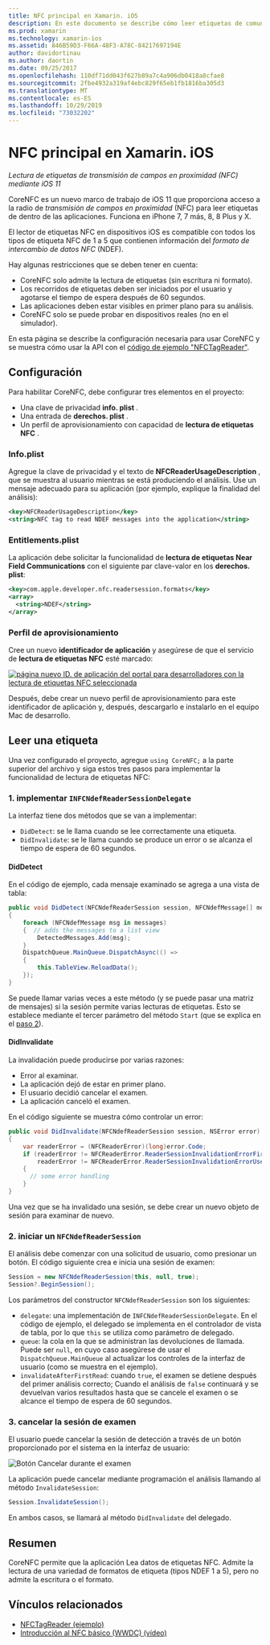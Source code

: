 ```yaml
---
title: NFC principal en Xamarin. iOS
description: En este documento se describe cómo leer etiquetas de comunicación de campo en Xamarin. iOS mediante las API introducidas en iOS 11.
ms.prod: xamarin
ms.technology: xamarin-ios
ms.assetid: 846B59D3-F66A-48F3-A78C-84217697194E
author: davidortinau
ms.author: daortin
ms.date: 09/25/2017
ms.openlocfilehash: 110df71dd043f627b89a7c4a906db0418a8cfae8
ms.sourcegitcommit: 2fbe4932a319af4ebc829f65eb1fb1816ba305d3
ms.translationtype: MT
ms.contentlocale: es-ES
ms.lasthandoff: 10/29/2019
ms.locfileid: "73032202"
---
```

# <a name="core-nfc-in-xamarinios"></a>NFC principal en Xamarin. iOS

_Lectura de etiquetas de transmisión de campos en proximidad (NFC) mediante iOS 11_

CoreNFC es un nuevo marco de trabajo de iOS 11 que proporciona acceso a la radio de _transmisión de campos en proximidad_ (NFC) para leer etiquetas de dentro de las aplicaciones. Funciona en iPhone 7, 7 más, 8, 8 Plus y X.

El lector de etiquetas NFC en dispositivos iOS es compatible con todos los tipos de etiqueta NFC de 1 a 5 que contienen información del _formato de intercambio de datos NFC_ (NDEF).

Hay algunas restricciones que se deben tener en cuenta:

- CoreNFC solo admite la lectura de etiquetas (sin escritura ni formato).
- Los recorridos de etiquetas deben ser iniciados por el usuario y agotarse el tiempo de espera después de 60 segundos.
- Las aplicaciones deben estar visibles en primer plano para su análisis.
- CoreNFC solo se puede probar en dispositivos reales (no en el simulador).

En esta página se describe la configuración necesaria para usar CoreNFC y se muestra cómo usar la API con el [código de ejemplo "NFCTagReader"](https://docs.microsoft.com/samples/xamarin/ios-samples/ios11-nfctagreader).

## <a name="configuration"></a>Configuración

Para habilitar CoreNFC, debe configurar tres elementos en el proyecto:

- Una clave de privacidad **info. plist** .
- Una entrada de **derechos. plist** .
- Un perfil de aprovisionamiento con capacidad de **lectura de etiquetas NFC** .

### <a name="infoplist"></a>Info.plist

Agregue la clave de privacidad y el texto de **NFCReaderUsageDescription** , que se muestra al usuario mientras se está produciendo el análisis. Use un mensaje adecuado para su aplicación (por ejemplo, explique la finalidad del análisis):

```xml
<key>NFCReaderUsageDescription</key>
<string>NFC tag to read NDEF messages into the application</string>
```

### <a name="entitlementsplist"></a>Entitlements.plist

La aplicación debe solicitar la funcionalidad de **lectura de etiquetas Near Field Communications** con el siguiente par clave-valor en los **derechos. plist**:

```xml
<key>com.apple.developer.nfc.readersession.formats</key>
<array>
  <string>NDEF</string>
</array>
```

### <a name="provisioning-profile"></a>Perfil de aprovisionamiento

Cree un nuevo **identificador de aplicación** y asegúrese de que el servicio de **lectura de etiquetas NFC** esté marcado:

[![página nuevo ID. de aplicación del portal para desarrolladores con la lectura de etiquetas NFC seleccionada](corenfc-images/app-services-nfc-sml.png)](corenfc-images/app-services-nfc.png#lightbox)

Después, debe crear un nuevo perfil de aprovisionamiento para este identificador de aplicación y, después, descargarlo e instalarlo en el equipo Mac de desarrollo.

## <a name="reading-a-tag"></a>Leer una etiqueta

Una vez configurado el proyecto, agregue `using CoreNFC;` a la parte superior del archivo y siga estos tres pasos para implementar la funcionalidad de lectura de etiquetas NFC:

### <a name="1-implement-infcndefreadersessiondelegate"></a>1. implementar `INFCNdefReaderSessionDelegate`

La interfaz tiene dos métodos que se van a implementar:

- `DidDetect`: se le llama cuando se lee correctamente una etiqueta.
- `DidInvalidate`: se le llama cuando se produce un error o se alcanza el tiempo de espera de 60 segundos.

#### <a name="diddetect"></a>DidDetect

En el código de ejemplo, cada mensaje examinado se agrega a una vista de tabla:

```csharp
public void DidDetect(NFCNdefReaderSession session, NFCNdefMessage[] messages)
{
    foreach (NFCNdefMessage msg in messages)
    {  // adds the messages to a list view
        DetectedMessages.Add(msg);
    }
    DispatchQueue.MainQueue.DispatchAsync(() =>
    {
        this.TableView.ReloadData();
    });
}
```

Se puede llamar varias veces a este método (y se puede pasar una matriz de mensajes) si la sesión permite varias lecturas de etiquetas. Esto se establece mediante el tercer parámetro del método `Start` (que se explica en el [paso 2](#step2)).

#### <a name="didinvalidate"></a>DidInvalidate

La invalidación puede producirse por varias razones:

- Error al examinar.
- La aplicación dejó de estar en primer plano.
- El usuario decidió cancelar el examen.
- La aplicación canceló el examen.

En el código siguiente se muestra cómo controlar un error:

```csharp
public void DidInvalidate(NFCNdefReaderSession session, NSError error)
{
    var readerError = (NFCReaderError)(long)error.Code;
    if (readerError != NFCReaderError.ReaderSessionInvalidationErrorFirstNDEFTagRead &&
        readerError != NFCReaderError.ReaderSessionInvalidationErrorUserCanceled)
    {
      // some error handling
    }
}
```

Una vez que se ha invalidado una sesión, se debe crear un nuevo objeto de sesión para examinar de nuevo.

<a name="step2" />

### <a name="2-start-an-nfcndefreadersession"></a>2. iniciar un `NFCNdefReaderSession`

El análisis debe comenzar con una solicitud de usuario, como presionar un botón.
El código siguiente crea e inicia una sesión de examen:

```csharp
Session = new NFCNdefReaderSession(this, null, true);
Session?.BeginSession();
```

Los parámetros del constructor `NFCNdefReaderSession` son los siguientes:

- `delegate`: una implementación de `INFCNdefReaderSessionDelegate`. En el código de ejemplo, el delegado se implementa en el controlador de vista de tabla, por lo que `this` se utiliza como parámetro de delegado.
- `queue`: la cola en la que se administran las devoluciones de llamada. Puede ser `null`, en cuyo caso asegúrese de usar el `DispatchQueue.MainQueue` al actualizar los controles de la interfaz de usuario (como se muestra en el ejemplo).
- `invalidateAfterFirstRead`: cuando `true`, el examen se detiene después del primer análisis correcto; Cuando el análisis de `false` continuará y se devuelvan varios resultados hasta que se cancele el examen o se alcance el tiempo de espera de 60 segundos.

### <a name="3-cancel-the-scanning-session"></a>3. cancelar la sesión de examen

El usuario puede cancelar la sesión de detección a través de un botón proporcionado por el sistema en la interfaz de usuario:

![Botón Cancelar durante el examen](corenfc-images/scan-cancel-sml.png)

La aplicación puede cancelar mediante programación el análisis llamando al método `InvalidateSession`:

```csharp
Session.InvalidateSession();
```

En ambos casos, se llamará al método `DidInvalidate` del delegado.

## <a name="summary"></a>Resumen

CoreNFC permite que la aplicación Lea datos de etiquetas NFC. Admite la lectura de una variedad de formatos de etiqueta (tipos NDEF 1 a 5), pero no admite la escritura o el formato.

## <a name="related-links"></a>Vínculos relacionados

- [NFCTagReader (ejemplo)](https://docs.microsoft.com/samples/xamarin/ios-samples/ios11-nfctagreader)
- [Introducción al NFC básico (WWDC) (vídeo)](https://developer.apple.com/videos/play/wwdc2017/718/)
